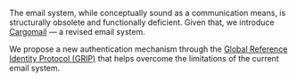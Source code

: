 The email system, while conceptually sound as a communication means, is structurally obsolete and functionally deficient. Given that, we introduce [Cargomail](https://github.com/cargomail-org/cargomail) — a revised email system.

We propose a new authentication mechanism through the [Global Reference Identity Protocol (GRIP)](https://github.com/cargomail-org/grip) that helps overcome the limitations of the current email system.